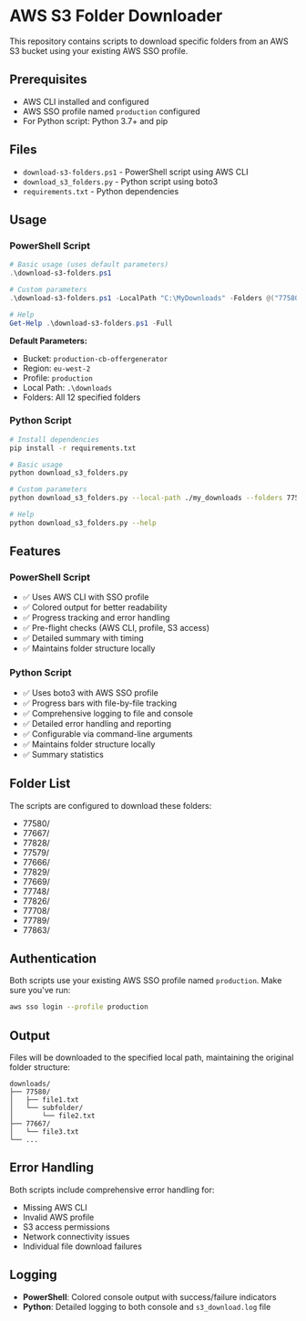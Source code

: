 # AWS S3 Folder Downloader

This repository contains scripts to download specific folders from an AWS S3 bucket using your existing AWS SSO profile.

## Prerequisites

- AWS CLI installed and configured
- AWS SSO profile named `production` configured
- For Python script: Python 3.7+ and pip

## Files

- `download-s3-folders.ps1` - PowerShell script using AWS CLI
- `download_s3_folders.py` - Python script using boto3
- `requirements.txt` - Python dependencies

## Usage

### PowerShell Script

```powershell
# Basic usage (uses default parameters)
.\download-s3-folders.ps1

# Custom parameters
.\download-s3-folders.ps1 -LocalPath "C:\MyDownloads" -Folders @("77580", "77667")

# Help
Get-Help .\download-s3-folders.ps1 -Full
```

**Default Parameters:**
- Bucket: `production-cb-offergenerator`
- Region: `eu-west-2`
- Profile: `production`
- Local Path: `.\downloads`
- Folders: All 12 specified folders

### Python Script

```bash
# Install dependencies
pip install -r requirements.txt

# Basic usage
python download_s3_folders.py

# Custom parameters
python download_s3_folders.py --local-path ./my_downloads --folders 77580 77667

# Help
python download_s3_folders.py --help
```

## Features

### PowerShell Script
- ✅ Uses AWS CLI with SSO profile
- ✅ Colored output for better readability
- ✅ Progress tracking and error handling
- ✅ Pre-flight checks (AWS CLI, profile, S3 access)
- ✅ Detailed summary with timing
- ✅ Maintains folder structure locally

### Python Script
- ✅ Uses boto3 with AWS SSO profile
- ✅ Progress bars with file-by-file tracking
- ✅ Comprehensive logging to file and console
- ✅ Detailed error handling and reporting
- ✅ Configurable via command-line arguments
- ✅ Maintains folder structure locally
- ✅ Summary statistics

## Folder List

The scripts are configured to download these folders:
- 77580/
- 77667/
- 77828/
- 77579/
- 77666/
- 77829/
- 77669/
- 77748/
- 77826/
- 77708/
- 77789/
- 77863/

## Authentication

Both scripts use your existing AWS SSO profile named `production`. Make sure you've run:

```bash
aws sso login --profile production
```

## Output

Files will be downloaded to the specified local path, maintaining the original folder structure:

```
downloads/
├── 77580/
│   ├── file1.txt
│   └── subfolder/
│       └── file2.txt
├── 77667/
│   └── file3.txt
└── ...
```

## Error Handling

Both scripts include comprehensive error handling for:
- Missing AWS CLI
- Invalid AWS profile
- S3 access permissions
- Network connectivity issues
- Individual file download failures

## Logging

- **PowerShell**: Colored console output with success/failure indicators
- **Python**: Detailed logging to both console and `s3_download.log` file
